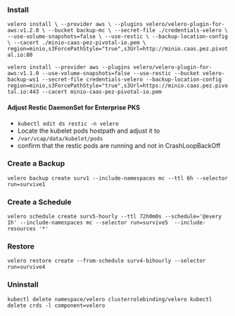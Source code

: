 
### Install

`velero install \
    --provider aws \
    --plugins velero/velero-plugin-for-aws:v1.2.0 \
    --bucket backup-mc \
    --secret-file ./credentials-velero \
    --use-volume-snapshots=false \
    --use-restic \
    --backup-location-config \
    --cacert ./minio-caas-pez-pivotal-io.pem \
    region=minio,s3ForcePathStyle="true",s3Url=http://minio.caas.pez.pivotal.io:80
    `

`velero install --provider aws --plugins velero/velero-plugin-for-aws:v1.1.0 --use-volume-snapshots=false --use-restic --bucket velero-backup-ws1 --secret-file credentials-velero --backup-location-config region=minio,s3ForcePathStyle="true",s3Url=https://minio.caas.pez.pivotal.io:443 --cacert minio-caas-pez-pivotal-io.pem`

#### Adjust Restic DaemonSet for Enterprise PKS
* `kubectl edit ds restic -n velero`
* Locate the kubelet pods hostpath and adjust it to
* `/var/vcap/data/kubelet/pods`
* confirm that the restic pods are running and not in CrashLoopBackOff




### Create a Backup

`velero backup create surv1 --include-namespaces mc --ttl 6h --selector run=survive1`

### Create a Schedule
`velero schedule create surv5-hourly --ttl 72h0m0s --schedule='@every 1h' --include-namespaces mc --selector run=survive5  --include-resources '*'`

### Restore
`velero restore create --from-schedule surv4-bihourly --selector run=survive4`

### Uninstall
`kubectl delete namespace/velero clusterrolebinding/velero
kubectl delete crds -l component=velero`
